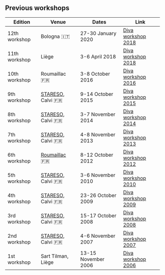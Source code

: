 ## Previous workshops

| Edition  | Venue | Dates | Link 
| ------------- | ------------- | ------------- | ------------- |
|12th workshop | Bologna 🇮🇹  | 27-30 January 2020 | [Diva workshop 2018](./Previous/Diva-workshop-2020-Bologna.md)
|11th workshop | Liège      | 3-6 April 2018 | [Diva workshop 2018](./Previous/Diva-workshop-2018-Liege.md)         |
|10th workshop | Roumaillac 🇫🇷| 3-8 October 2016 | [Diva workshop 2016](./Previous/Diva-workshop-2016-Roumaillac.md)  |
|9th workshop  | [STARESO](http://www.stareso.ulg.ac.be/en/), Calvi 🇫🇷   | 9-14 October 2015| [Diva workshop 2015](./Previous/Diva-workshop-2015-Stareso.md)|
|8th workshop  | [STARESO](http://www.stareso.ulg.ac.be/en/), Calvi 🇫🇷   | 3-7 November 2014| [Diva workshop 2014](./Previous/Diva-workshop-2014-Stareso.md)|
|7th workshop  | [STARESO](http://www.stareso.ulg.ac.be/en/), Calvi 🇫🇷   | 4-8 November 2013| [Diva workshop 2013](./Previous/Diva_workshop_2013_Stareso.md)|
|6th workshop  | [Roumaillac](http://www.gite-roumaillac.fr/en?set_language=en) 🇫🇷| 8-12 October 2012 | [Diva workshop 2012](./Previous/Diva_workshop_2012_Roumaillac.md)
|5th workshop  | [STARESO](http://www.stareso.ulg.ac.be/en/), Calvi 🇫🇷   | 3-6 November 2010| [Diva workshop 2010 ](./Previous/Diva_workshop_2010_Stareso.md)|
|4th workshop  | [STARESO](http://www.stareso.ulg.ac.be/en/), Calvi 🇫🇷   | 23-26 October 2009| [Diva workshop 2009 ](./Previous/Diva_workshop_2009_Stareso.md)|
|3rd workshop  | [STARESO](http://www.stareso.ulg.ac.be/en/), Calvi 🇫🇷   | 15-17 October 2008| [Diva workshop 2008 ](./Previous/Diva_workshop_2008_Stareso.md)|
|2nd workshop  | [STARESO](http://www.stareso.ulg.ac.be/en/), Calvi 🇫🇷   | 4-6 November 2007 | [Diva workshop 2007 ](./Previous/Diva_workshop_2007_Stareso.md)|
|1st workshop  | Sart Tilman, Liège      | 13-15 November 2006| [Diva workshop 2006 ](Diva_workshop_2006_Liege.md)|
